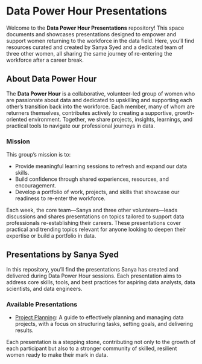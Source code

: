 # Data Power Hour Presentations

Welcome to the **Data Power Hour Presentations** repository! This space documents and showcases presentations designed to empower and support women returning to the workforce in the data field. Here, you’ll find resources curated and created by Sanya Syed and a dedicated team of three other women, all sharing the same journey of re-entering the workforce after a career break.  

## About Data Power Hour
The **Data Power Hour** is a collaborative, volunteer-led group of women who are passionate about data and dedicated to upskilling and supporting each other’s transition back into the workforce. Each member, many of whom are returners themselves, contributes actively to creating a supportive, growth-oriented environment. Together, we share projects, insights, learnings, and practical tools to navigate our professional journeys in data.

### Mission
This group’s mission is to:
- Provide meaningful learning sessions to refresh and expand our data skills.
- Build confidence through shared experiences, resources, and encouragement.
- Develop a portfolio of work, projects, and skills that showcase our readiness to re-enter the workforce.

Each week, the core team—Sanya and three other volunteers—leads discussions and shares presentations on topics tailored to support data professionals re-establishing their careers. These presentations cover practical and trending topics relevant for anyone looking to deepen their expertise or build a portfolio in data.

## Presentations by Sanya Syed
In this repository, you’ll find the presentations Sanya has created and delivered during Data Power Hour sessions. Each presentation aims to address core skills, tools, and best practices for aspiring data analysts, data scientists, and data engineers.

### Available Presentations
* [Project Planning](./ProjectPlanning/ProjectPlanning.pdf): A guide to effectively planning and managing data projects, with a focus on structuring tasks, setting goals, and delivering results.

Each presentation is a stepping stone, contributing not only to the growth of each participant but also to a stronger community of skilled, resilient women ready to make their mark in data.

